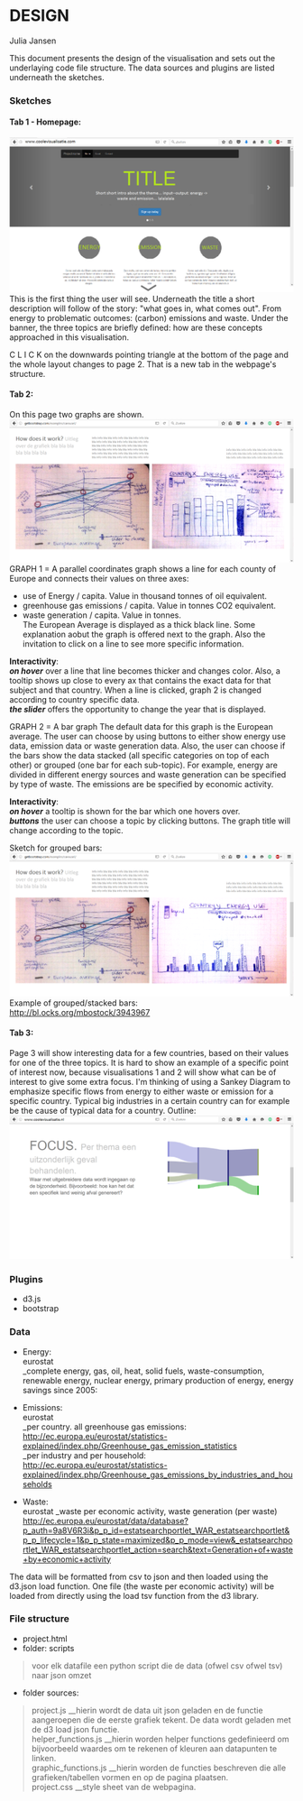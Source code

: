 # DESIGN
Julia Jansen

This document presents the design of the visualisation and sets out the underlaying code file structure. The data sources and plugins are listed underneath the sketches.

### Sketches  
#### Tab 1 - Homepage:  
![](doc/page_1.png)
This is the first thing the user will see. Underneath the title a short description will follow of the story: "what goes in, what comes out". From energy to problematic outcomes: (carbon) emissions and waste. Under the banner, the three topics are briefly defined: how are these concepts approached in this visualisation.  

C L I C K on the downwards pointing triangle at the bottom of the page and the whole layout changes to page 2. That is a new tab in the webpage's structure.  

#### Tab 2:   
On this page two graphs are shown.  
![](doc/page_2_new.png)   
GRAPH 1 = A parallel coordinates graph shows a line for each county of Europe and connects their values on three axes:
* use of Energy / capita. Value in thousand tonnes of oil equivalent.
* greenhouse gas emissions / capita. Value in tonnes CO2 equivalent. 
* waste generation / capita. Value in tonnes.  
The European Average is displayed as a thick black line. Some explanation aobut the graph is offered next to the graph. Also the invitation to click on a line to see more specific information. 

**Interactivity**:  
__*on hover*__ over a line that line becomes thicker and changes color. Also, a tooltip shows up close to every ax that contains the exact data for that subject and that country.  When a line is clicked, graph 2 is changed according to country specific data.  
__*the slider*__ offers the opportunity to change the year that is displayed. 

GRAPH 2 = A bar graph
The default data for this graph is the European average. The user can choose by using buttons to either show energy use data, emission data or waste generation data. Also, the user can choose if the bars show the data stacked (all specific categories on top of each other) or grouped (one bar for each sub-topic). For example, energy are divided in different energy sources and waste generation can be specified by type of waste. The emissions are be specified by economic activity. 

**Interactivity**:  
__*on hover*__ a tooltip is shown for the bar which one hovers over.   
__*buttons*__ the user can choose a topic by clicking buttons. The graph title will change according to the topic. 

Sketch for grouped bars:  
![](doc/page_2_grouped.png)
Example of grouped/stacked bars:  
http://bl.ocks.org/mbostock/3943967  

#### Tab 3:
Page 3 will show interesting data for a few countries, based on their values for one of the three topics. It is hard to show an example of a specific point of interest now, because visualisations 1 and 2 will show what can be of interest to give some extra focus. I'm thinking of using a Sankey Diagram to emphasize specific flows from energy to either waste or emission for a specific country. Typical big industries in a certain country can for example be the cause of typical data for a country. Outline:
![](doc/page_4.png)

### Plugins
* d3.js
* bootstrap

### Data
* Energy:  
eurostat   
_complete energy, gas, oil, heat, solid fuels, waste-consumption, renewable energy, nuclear energy, primary production of energy, energy savings since 2005:  

* Emissions:  
eurostat  
_per country. all greenhouse gas emissions:  
http://ec.europa.eu/eurostat/statistics-explained/index.php/Greenhouse_gas_emission_statistics  
_per industry and per household:  
http://ec.europa.eu/eurostat/statistics-explained/index.php/Greenhouse_gas_emissions_by_industries_and_households

* Waste:  
eurostat
_waste per economic activity, waste generation (per waste)  
http://ec.europa.eu/eurostat/data/database?p_auth=9a8V6R3i&p_p_id=estatsearchportlet_WAR_estatsearchportlet&p_p_lifecycle=1&p_p_state=maximized&p_p_mode=view&_estatsearchportlet_WAR_estatsearchportlet_action=search&text=Generation+of+waste+by+economic+activity

The data will be formatted from csv to json and then loaded using the d3.json load function. One file (the waste per economic activity) will be loaded from directly using the load tsv function from the d3 library.  

### File structure
* project.html
* folder: scripts  
> voor elk datafile een python script die de data (ofwel csv ofwel tsv) naar json omzet  
* folder sources:  
> project.js __hierin wordt de data uit json geladen en de functie aangeroepen die de eerste grafiek tekent. De data wordt geladen met de d3 load json functie.  
> helper_functions.js __hierin worden helper functions gedefinieerd om bijvoorbeeld waardes om te rekenen of kleuren aan datapunten te linken.  
> graphic_functions.js __hierin worden de functies beschreven die alle grafieken/tabellen vormen en op de pagina plaatsen.  
> project.css __style sheet van de webpagina.